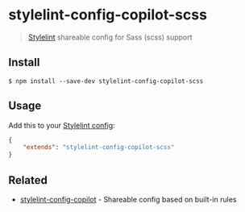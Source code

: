 # stylelint-config-copilot-scss

> [Stylelint](https://stylelint.io) shareable config for Sass (scss) support


## Install

```
$ npm install --save-dev stylelint-config-copilot-scss
```


## Usage

Add this to your [Stylelint config](https://stylelint.io/user-guide/configuration/):

```json
{
	"extends": "stylelint-config-copilot-scss"
}
```


## Related

- [stylelint-config-copilot](https://github.com/fuhlig/stylelint-config-copilot/packages/stylelint-config-copilot-base/) - Shareable config based on built-in rules
